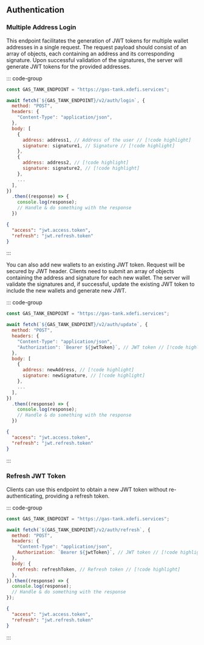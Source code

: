 ## Authentication

### Multiple Address Login

This endpoint facilitates the generation of JWT tokens for multiple wallet addresses in a single request. The request payload should consist of an array of objects, each containing an address and its corresponding signature. Upon successful validation of the signatures, the server will generate JWT tokens for the provided addresses.

::: code-group

```javascript [Request]
const GAS_TANK_ENDPOINT = "https://gas-tank.xdefi.services";

await fetch(`${GAS_TANK_ENDPOINT}/v2/auth/login`, {
  method: "POST",
  headers: {
    "Content-Type": "application/json",
  },
  body: [
    {
      address: address1, // Address of the user // [!code highlight]
      signature: signature1, // Signature // [!code highlight]
    },
    {
      address: address2, // [!code highlight]
      signature: signature2, // [!code highlight]
    },
    ...
  ],
})
  .then((response) => {
    console.log(response);
    // Handle & do something with the response
  })
```

```json [Response]
{
  "access": "jwt.access.token",
  "refresh": "jwt.refresh.token"
}
```

:::

You can also add new wallets to an existing JWT token. Request will be secured by JWT header. Clients need to submit an array of objects containing the address and signature for each new wallet. The server will validate the signatures and, if successful, update the existing JWT token to include the new wallets and generate new JWT.

::: code-group

```javascript [Request]
const GAS_TANK_ENDPOINT = "https://gas-tank.xdefi.services";

await fetch(`${GAS_TANK_ENDPOINT}/v2/auth/update`, {
  method: "POST",
  headers: {
    "Content-Type": "application/json",
    "Authorization": `Bearer ${jwtToken}`, // JWT token // [!code highlight]
  },
  body: [
    {
      address: newAddress, // [!code highlight]
      signature: newSignature, // [!code highlight]
    },
    ...
  ],
})
  .then((response) => {
    console.log(response);
    // Handle & do something with the response
  })
```

```json [Response]
{
  "access": "jwt.access.token",
  "refresh": "jwt.refresh.token"
}
```

:::

### Refresh JWT Token

Clients can use this endpoint to obtain a new JWT token without re-authenticating, providing a refresh token.

::: code-group

```javascript [Request]
const GAS_TANK_ENDPOINT = "https://gas-tank.xdefi.services";

await fetch(`${GAS_TANK_ENDPOINT}/v2/auth/refresh`, {
  method: "POST",
  headers: {
    "Content-Type": "application/json",
    Authorization: `Bearer ${jwtToken}`, // JWT token // [!code highlight]
  },
  body: {
    refresh: refreshToken, // Refresh token // [!code highlight]
  },
}).then((response) => {
  console.log(response);
  // Handle & do something with the response
});
```

```json [Response]
{
  "access": "jwt.access.token",
  "refresh": "jwt.refresh.token"
}
```

:::

